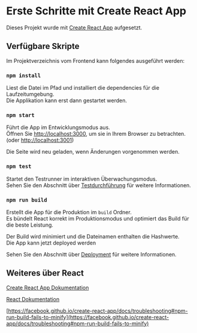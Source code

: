 # Erste Schritte mit Create React App

Dieses Projekt wurde mit [Create React App](https://github.com/facebook/create-react-app) aufgesetzt.

## Verfügbare Skripte

Im Projektverzeichnis vom Frontend kann folgendes ausgeführt werden:

### `npm install`

Liest die Datei im Pfad und installiert die dependencies für die Laufzeitumgebung.\
Die Applikation kann erst dann gestartet werden.



### `npm start`

Führt die App im Entwicklungsmodus aus.\
Öffnen Sie [http://localhost:3000](http://localhost:3000), um sie in Ihrem Browser zu betrachten. (oder [http://localhost:3001](http://localhost:3001))

Die Seite wird neu geladen, wenn Änderungen vorgenommen werden.


### `npm test`

Startet den Testrunner im interaktiven Überwachungsmodus.\
Sehen Sie den Abschnitt über [Testdurchführung](https://facebook.github.io/create-react-app/docs/running-tests) für weitere Informationen.

### `npm run build`

Erstellt die App für die Produktion im `build` Ordner.\
Es bündelt React korrekt im Produktionsmodus und optimiert das Build für die beste Leistung.

Der Build wird minimiert und die Dateinamen enthalten die Hashwerte.\
Die App kann jetzt deployed werden

Sehen Sie den Abschnitt über [Deployment](https://facebook.github.io/create-react-app/docs/deployment) für weitere Informationen.


## Weiteres über React

 [Create React App Dokumentation](https://facebook.github.io/create-react-app/docs/getting-started)

[React Dokumentation](https://reactjs.org/)

[https://facebook.github.io/create-react-app/docs/troubleshooting#npm-run-build-fails-to-minify](https://facebook.github.io/create-react-app/docs/troubleshooting#npm-run-build-fails-to-minify)